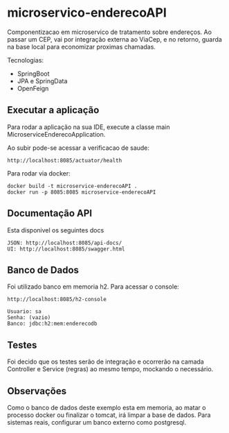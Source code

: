 # microservico-enderecoAPI

Componentizacao em microservico de tratamento sobre endereços. Ao passar um CEP, vai por integração externa ao ViaCep,
e no retorno, guarda na base local para economizar proximas chamadas.

Tecnologias:

* SpringBoot
* JPA e SpringData
* OpenFeign

## Executar a aplicação

Para rodar a aplicação na sua IDE, execute a classe main MicroserviceEnderecoApplication.

Ao subir pode-se acessar a verificacao de saude:

```
http://localhost:8085/actuator/health
```

Para rodar via docker:

```
docker build -t microservice-enderecoAPI .
docker run -p 8085:8085 microservice-enderecoAPI
```

## Documentação API

Esta disponivel os seguintes docs

```
JSON: http://localhost:8085/api-docs/
UI: http://localhost:8085/swagger.html
```

## Banco de Dados

Foi utilizado banco em memoria h2. Para acessar o console:

```
http://localhost:8085/h2-console
```

```
Usuario: sa
Senha: (vazio)
Banco: jdbc:h2:mem:enderecodb
```

## Testes

Foi decido que os testes serão de integração e ocorrerão na camada Controller e Service (regras) ao mesmo tempo, mockando o necessário.

## Observações

Como o banco de dados deste exemplo esta em memoria, ao matar o processo docker ou finalizar o tomcat,
irá limpar a base de dados. Para sistemas reais, configurar um banco externo como postgresql.
